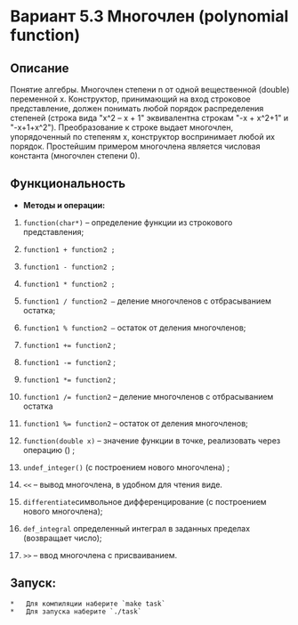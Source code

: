Вариант 5.3 Многочлен (polynomial function)
============================================

Описание
---
Понятие алгебры. Многочлен степени n от одной вещественной (double) переменной x. Конструктор, принимающий
на вход строковое представление, должен понимать любой порядок распределения степеней (строка вида "x^2 – x +
1" эквивалентна строкам "-x + x^2+1" и "-x+1+x^2"). Преобразование к строке выдает многочлен, упорядоченный
по степеням x, конструктор воспринимает любой их порядок. Простейшим примером многочлена является числовая
константа (многочлен степени 0).

Функциональность
---

*   **Методы и операции:**
1) `function(char*)` – определение функции из строкового представления;

2) `function1 + function2 ;`

3) `function1 - function2 ;`

4) `function1 * function2 ;`

5) `function1 / function2 –` деление многочленов с отбрасыванием остатка;

6) `function1 % function2 –` остаток от деления многочленов;

7) `function1 += function2` ;

8) `function1 -= function2` ;

9) `function1 *= function2` ;

10) `function1 /= function2` – деление многочленов с отбрасыванием остатка

11) `function1 %= function2` – остаток от деления многочленов;

12) `function(double x)` – значение функции в точке, реализовать через операцию () ;

13) `undef_integer()` (с построением нового многочлена) ;

14)  `<<` – вывод многочлена, в удобном для чтения виде.

15) `differentiate`символьное дифференцирование (с построением нового многочлена);

16) `def_integral` определенный интеграл в заданных пределах (возвращает число);

17) `>>` – ввод многочлена с присваиванием.


Запуск:
----------------
    *   Для компиляции наберите `make task`
    *   Для запуска наберите `./task`

